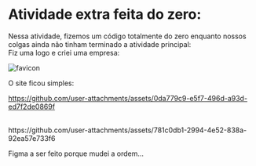 # Atividade extra feita do zero:

Nessa atividade, fizemos um código totalmente do zero enquanto nossos colgas ainda não tinham terminado a atividade principal:
<br>
Fiz uma logo e criei uma empresa:

![favicon](https://github.com/user-attachments/assets/477add47-1b9c-4e3f-95cd-eccb2de6a6df)

O site ficou simples:


https://github.com/user-attachments/assets/0da779c9-e5f7-496d-a93d-ed7f2de0869f




<br>
https://github.com/user-attachments/assets/781c0db1-2994-4e52-838a-92ea57e733f6

Figma a ser feito porque mudei a ordem...
